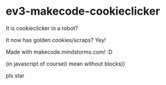 # ev3-makecode-cookieclicker
It is cookieclicker in a robot?


It now has golden cookies/scraps? Yey!

Made with makecode.mindstorms.com! :D

(in javascript of course(i mean without blocks))

pls star
